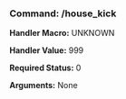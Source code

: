 ### Command: /house_kick

**Handler Macro:** UNKNOWN

**Handler Value:** 999

**Required Status:** 0

**Arguments:**
None
